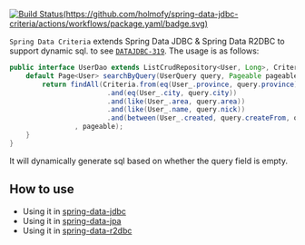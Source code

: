 [![Build Status(https://github.com/holmofy/spring-data-jdbc-criteria/actions/workflows/package.yaml/badge.svg)](https://github.com/holmofy/spring-data-jdbc-criteria/actions/workflows/package.yaml/badge.svg)](https://repo1.maven.org/maven2/io/github/holmofy/)

`Spring Data Criteria` extends Spring Data JDBC & Spring Data R2DBC to support dynamic sql. to see [`DATAJDBC-319`](https://github.com/spring-projects/spring-data-relational/issues/542). The usage is as follows:

```java
public interface UserDao extends ListCrudRepository<User, Long>, CriteriaExecutor<User> {
    default Page<User> searchByQuery(UserQuery query, Pageable pageable) {
        return findAll(Criteria.from(eq(User_.province, query.province))
                        .and(eq(User_.city, query.city))
                        .and(like(User_.area, query.area))
                        .and(like(User_.name, query.nick))
                        .and(between(User_.created, query.createFrom, query.createTo))
                , pageable);
    }
}
```

It will dynamically generate sql based on whether the query field is empty.

## How to use 

* Using it in [spring-data-jdbc](./spring-data-criteria-jdbc)
* Using it in [spring-data-jpa](./spring-data-criteria-jpa)
* Using it in [spring-data-r2dbc](./spring-data-criteria-r2dbc)

